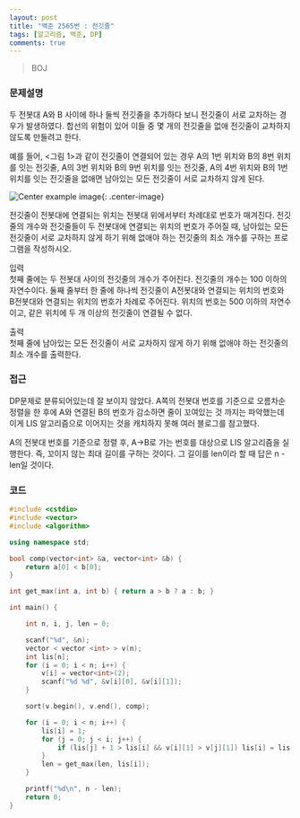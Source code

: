 ```yaml
---
layout: post
title: "백준 2565번 : 전깃줄"
tags: [알고리즘, 백준, DP]
comments: true
---
```


> BOJ  

### 문제설명  
두 전봇대 A와 B 사이에 하나 둘씩 전깃줄을 추가하다 보니 전깃줄이 서로 교차하는 경우가 발생하였다. 합선의 위험이 있어 이들 중 몇 개의 전깃줄을 없애 전깃줄이 교차하지 않도록 만들려고 한다.  

예를 들어, <그림 1>과 같이 전깃줄이 연결되어 있는 경우 A의 1번 위치와 B의 8번 위치를 잇는 전깃줄, A의 3번 위치와 B의 9번 위치를 잇는 전깃줄, A의 4번 위치와 B의 1번 위치를 잇는 전깃줄을 없애면 남아있는 모든 전깃줄이 서로 교차하지 않게 된다.  

![Center example image](https://user-images.githubusercontent.com/35067611/68560470-94fca180-0484-11ea-8eb0-8e8e8b25ebda.png "Center"){: .center-image}  

전깃줄이 전봇대에 연결되는 위치는 전봇대 위에서부터 차례대로 번호가 매겨진다. 전깃줄의 개수와 전깃줄들이 두 전봇대에 연결되는 위치의 번호가 주어질 때, 남아있는 모든 전깃줄이 서로 교차하지 않게 하기 위해 없애야 하는 전깃줄의 최소 개수를 구하는 프로그램을 작성하시오.  

입력  
첫째 줄에는 두 전봇대 사이의 전깃줄의 개수가 주어진다. 전깃줄의 개수는 100 이하의 자연수이다. 둘째 줄부터 한 줄에 하나씩 전깃줄이 A전봇대와 연결되는 위치의 번호와 B전봇대와 연결되는 위치의 번호가 차례로 주어진다. 위치의 번호는 500 이하의 자연수이고, 같은 위치에 두 개 이상의 전깃줄이 연결될 수 없다.  

출력  
첫째 줄에 남아있는 모든 전깃줄이 서로 교차하지 않게 하기 위해 없애야 하는 전깃줄의 최소 개수를 출력한다.  

### 접근  
DP문제로 분류되어있는데 잘 보이지 않았다. A쪽의 전봇대 번호를 기준으로 오름차순 정렬을 한 후에 A와 연결된 B의 번호가 감소하면 줄이 꼬여있는 것 까지는 파악했는데 이게 LIS 알고리즘으로 이어지는 것을 캐치하지 못해 여러 블로그를 참고했다.  

A의 전봇대 번호를 기준으로 정렬 후, A->B로 가는 번호를 대상으로 LIS 알고리즘을 실행한다. 즉, 꼬이지 않는 최대 길이를 구하는 것이다. 그 길이를 len이라 할 때 답은 n - len일 것이다.  

### 코드  
~~~c++
#include <cstdio>
#include <vector>
#include <algorithm>

using namespace std;

bool comp(vector<int> &a, vector<int> &b) {
    return a[0] < b[0];
}

int get_max(int a, int b) { return a > b ? a : b; }

int main() {

    int n, i, j, len = 0;

    scanf("%d", &n);
    vector < vector <int> > v(n);
    int lis[n];
    for (i = 0; i < n; i++) {
        v[i] = vector<int>(2);
        scanf("%d %d", &v[i][0], &v[i][1]);
    }

    sort(v.begin(), v.end(), comp);

    for (i = 0; i < n; i++) {
        lis[i] = 1;
        for (j = 0; j < i; j++) {
            if (lis[j] + 1 > lis[i] && v[i][1] > v[j][1]) lis[i] = lis[j] + 1;
        }
        len = get_max(len, lis[i]);
    }

    printf("%d\n", n - len);
    return 0;
}
~~~